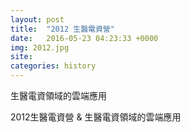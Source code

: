 ```yaml
---
layout: post
title:  "2012 生醫電資營"
date:   2016-05-23 04:23:33 +0000
img: 2012.jpg
site:
categories: history
---
```

生醫電資領域的雲端應用

2012生醫電資營 & 生醫電資領域的雲端應用